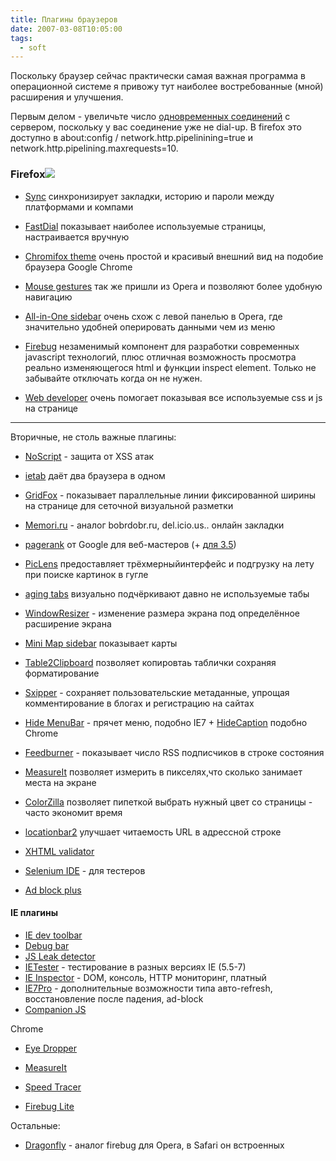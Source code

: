 ```yaml
---
title: Плагины браузеров
date: 2007-03-08T10:05:00
tags:
  - soft
---
```


Поскольку браузер сейчас практически самая важная программа в операционной системе я привожу тут наиболее востребованные (мной) расширения и улучшения.

Первым делом - увеличьте число [одновременных соединений](http://www.metacafe.com/watch/333720/lightning_fast_browsing_trick_for_internet_explorer_and_firefox/) с сервером, поскольку у вас соединение уже не dial-up. В firefox это доступно в about:config / network.http.pipelinining=true и network.http.pipelining.maxrequests=10.

### Firefox[![](https://addons.mozilla.org/images/rustico/common/addons-title.png)](http://en.design-noir.de/mozilla/locationbar2/)

- [Sync](https://addons.mozilla.org/en-US/firefox/addon/10868/) синхронизирует закладки, историю и пароли между платформами и компами  
    
- [FastDial](https://addons.mozilla.org/en-US/firefox/addon/5721) показывает наиболее используемые страницы, настраивается вручную
- [Chromifox theme](https://addons.mozilla.org/en-US/firefox/addon/8782) очень простой и красивый внешний вид на подобие браузера Google Chrome[  
    ](https://addons.mozilla.org/en-US/firefox/addon/8782)
- [Mouse gestures](http://www.mousegestures.org/installation.html) так же пришли из Opera и позволяют более удобную навигацию
- [All-in-One sidebar](http://firefox.exxile.net/aios/) очень схож с левой панелью в Opera, где значительно удобней оперировать данными чем из меню
- [Firebug](http://www.getfirebug.com/) незаменимый компонент для разработки современных javascript технологий, плюс отличная возможность просмотра реально изменяющегося html и функции inspect element. Только не забывайте отключать когда он не нужен.
- [Web developer](http://chrispederick.com/work/webdeveloper/) очень помогает показывая все используемые css и js на странице

---

Вторичные, не столь важные плагины:

- [NoScript](https://addons.mozilla.org/ru/firefox/addon/722/) - защита от XSS атак  
    
- [ietab](https://addons.mozilla.org/firefox/1419/) даёт два браузера в одном
- [GridFox](https://kurapov.ee/article/svg/) - показывает параллельные линии фиксированной ширины на странице для сеточной визуальной разметки
- [Memori.ru](http://memori.ru/blog/4784/) - аналог bobrdobr.ru, del.icio.us.. онлайн закладки
- [pagerank](https://addons.mozilla.org/en-US/firefox/addon/2007) от Google для веб-мастеров (+ [для 3.5](https://addons.mozilla.org/en-US/firefox/addon/13473))
- [PicLens](https://addons.mozilla.org/en-US/firefox/addon/5579) предоставляет трёхмерныйинтерфейс и подгрузку на лету при поиске картинок в гугле
- [aging tabs](https://addons.mozilla.org/firefox/3542/) визуально подчёркивают давно не используемые табы
- [WindowResizer](https://addons.mozilla.org/en-US/firefox/addon/1985) - изменение размера экрана под определённое расширение экрана
- [Mini Map sidebar](https://addons.mozilla.org/en-US/firefox/addon/5203) показывает карты
- [Table2Clipboard](https://addons.mozilla.org/en-US/firefox/addon/1852) позволяет копировтаь таблички сохраняя форматирование
- [Sxipper](http://www.sxipper.com/) - сохраняет пользовательские метаданные, упрощая комментирование в блогах и регистрацию на сайтах
- [Hide MenuBar](https://addons.mozilla.org/en-US/firefox/addon/4762) - прячет меню, подобно IE7 + [HideCaption](https://addons.mozilla.org/en-US/firefox/addon/9256) подобно Chrome
- [Feedburner](https://addons.mozilla.org/en-US/firefox/addon/6369) - показывает число RSS подписчиков в строке состояния
- [MeasureIt](http://www.kevinfreitas.net/extensions/measureit/) позволяет измерить в пикселях,что сколько занимает места на экране
- [ColorZilla](http://www.iosart.com/firefox/colorzilla/) позволяет пипеткой выбрать нужный цвет со страницы - часто экономит время
- [locationbar2](http://en.design-noir.de/mozilla/locationbar2/) улучшает читаемость URL в адрессной строке
- [XHTML validator](https://addons.mozilla.org/en-US/firefox/addon/249)
- [Selenium IDE](http://seleniumhq.org/projects/ide/) - для тестеров
- [Ad block plus](https://addons.mozilla.org/ru/firefox/addon/1865)

#### IE плагины

- [IE dev toolbar](http://www.microsoft.com/downloads/details.aspx?FamilyId=E59C3964-672D-4511-BB3E-2D5E1DB91038&displaylang=en)
- [Debug bar](http://www.debugbar.com/?langage=en)
- [JS Leak detector](http://blogs.msdn.com/gpde/pages/javascript-memory-leak-detector.aspx)
- [IETester](http://www.my-debugbar.com/wiki/IETester/HomePage) - тестирование в разных версиях IE (5.5-7) 
- [IE Inspector](http://www.ieinspector.com/dominspector/) - DOM, консоль, HTTP мониторинг, платный
- [IE7Pro](http://www.ie7pro.com/) - дополнительные возможности типа авто-refresh, восстановление после падения, ad-block
- [Companion JS](http://www.my-debugbar.com/wiki/CompanionJS/HomePage)

Chrome

- [Eye Dropper](https://chrome.google.com/extensions/detail/hmdcmlfkchdmnmnmheododdhjedfccka)  
    
- [MeasureIt](https://chrome.google.com/extensions/detail/aonjhmdcgbgikgjapjckfkefpphjpgma)
- [Speed Tracer](https://chrome.google.com/extensions/detail/ognampngfcbddbfemdapefohjiobgbdl)
- [Firebug Lite](https://chrome.google.com/extensions/detail/bnbbfjbeaefgipfjpdabmpadaacmafkj)  
    

Остальные:

- [Dragonfly](http://www.opera.com/products/dragonfly/) - аналог firebug для Opera, в Safari он встроенных